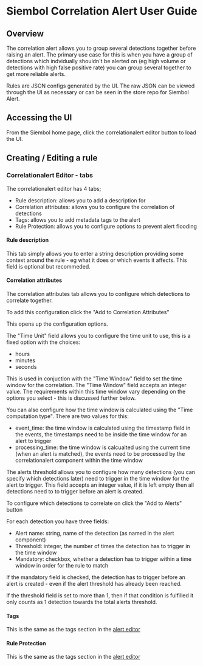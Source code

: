 # Siembol Correlation Alert User Guide
## Overview
The correlation alert allows you to group several detections together before raising an alert. The primary use case for this is when you have a group of detections which indvidually shouldn't be alerted on (eg high volume or detections with high false positive rate) you can group several together to get more reliable alerts.

Rules are JSON configs generated by the UI. The raw JSON can be viewed through the UI as necessary or can be seen in the store repo for Siembol Alert.

## Accessing the UI 
From the Siembol home page, click the correlationalert editor button to load the UI.

[//]: # (Add picture of link to correlationalert)

## Creating / Editing a rule
### Correlationalert Editor - tabs
The correlationalert editor has 4 tabs;
- Rule description: allows you to add a description for 
- Correlation attributes: allows you to configure the correlation of detections
- Tags: allows you to add metadata tags to the alert
- Rule Protection: allows you to configure options to prevent alert flooding

[//]: # (Add picture of tabs - as seen from rule description page)

#### Rule description
 This tab simply allows you to enter a string description providing some context around the rule - eg what it does or which events it affects. This field is optional but recommeded.

 [//]: # (Probably don't need a picture in here provided the one above is of the whole rule description page)

#### Correlation attributes
The correlation attributes tab allows you to configure which detections to correlate together. 

To add this configuration click the "Add to Correlation Attributes"

[//]: # (Add picture of add to correlation attributes button)

This opens up the configuration options. 

The "Time Unit" field allows you to configure the time unit to use, this is a fixed option with the choices:
- hours
- minutes
- seconds

This is used in conjuction with the "Time Window" field to set the time window for the correlation. The "Time Window" field accepts an integer value. The requirements within this time window vary depending on the options you select - this is discussed further below.

You can also configure how the time window is calculated using the "Time computation type". There are two values for this:
- event_time: the time window is calculated using the timestamp field in the events, the timestamps need to be inside the time window for an alert to trigger
- processing_time: the time window is calcualted using the current time (when an alert is matched), the events need to be processed by the correlationalert component within the time window

[//]: # (Add picture of time fields)

The alerts threshold allows you to configure how many detections (you can specify which detections later) need to trigger in the time window for the alert to trigger. This field accepts an integer value, if it is left empty then all detections need to to trigger before an alert is created. 

To configure which detections to correlate  on click the "Add to Alerts" button

[//]: # (Add picture of add to alerts button)

For each detection you have three fields:
- Alert name: string, name of the detection (as named in the alert component)
- Threshold: integer, the number of times the detection has to trigger in the time window
- Mandatory: checkbox, whether a detection has to trigger within a time window in order for the rule to match

If the mandatory field is checked, the detection has to trigger before an alert is created - even if the alert threshold has already been reached. 

If the threshold field is set to more than 1, then if that condition is fulfilled it only counts as 1 detection towards the total alerts threshold. 

#### Tags
This is the same as the tags section in the [alert editor](Siembol_Alert_User_Guide.md#tags)
#### Rule Protection
This is the same as the tags section in the [alert editor](Siembol_Alert_User_Guide.md#rule-protection)
